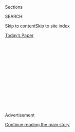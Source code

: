 <div id="app">

<div>

<div>

<div>

<div class="NYTAppHideMasthead css-1q2w90k e1suatyy0">

<div class="section css-ui9rw0 e1suatyy2">

<div class="css-eph4ug er09x8g0">

<div class="css-6n7j50">

</div>

<span class="css-1dv1kvn">Sections</span>

<div class="css-10488qs">

<span class="css-1dv1kvn">SEARCH</span>

</div>

[Skip to content](#site-content)[Skip to site
index](#site-index)

</div>

<div class="css-10698na e1huz5gh0">

</div>

</div>

<div id="masthead-bar-one" class="section hasLinks css-15hmgas e1csuq9d3">

<div class="css-uqyvli e1csuq9d0">

</div>

<div class="css-1uqjmks e1csuq9d1">

</div>

<div class="css-9e9ivx">

[](https://myaccount.nytimes3xbfgragh.onion/auth/login?response_type=cookie&client_id=vi)

</div>

<div class="css-1bvtpon e1csuq9d2">

[Today’s
Paper](https://www.nytimes3xbfgragh.onion/section/todayspaper)

</div>

</div>

</div>

</div>

<div data-aria-hidden="false">

<div id="site-content" data-role="main">

<div>

<div class="css-1aor85t" style="opacity:0.000000001;z-index:-1;visibility:hidden">

<div class="css-1hqnpie">

<div class="css-epjblv">

<span class="css-17xtcya">[Opinion](/section/opinion)</span><span class="css-x15j1o">|</span><span class="css-fwqvlz">The
Virus vs.
Journalism</span>

</div>

<div class="css-k008qs">

<div class="css-1iwv8en">

<span class="css-18z7m18"></span>

<div>

</div>

</div>

<span class="css-1n6z4y">https://nyti.ms/35jt9xj</span>

<div class="css-1705lsu">

<div class="css-4xjgmj">

<div class="css-4skfbu" data-role="toolbar" data-aria-label="Social Media Share buttons, Save button, and Comments Panel with current comment count" data-testid="share-tools">

  - 
  - 
  - 
  - 
    
    <div class="css-6n7j50">
    
    </div>

  - 

</div>

</div>

</div>

</div>

</div>

</div>

<div id="NYT_TOP_BANNER_REGION" class="css-13pd83m">

</div>

<div id="top-wrapper" class="css-1sy8kpn">

<div id="top-slug" class="css-l9onyx">

Advertisement

</div>

[Continue reading the main
story](#after-top)

<div class="ad top-wrapper" style="text-align:center;height:100%;display:block;min-height:250px">

<div id="top" class="place-ad" data-position="top" data-size-key="top">

</div>

</div>

<div id="after-top">

</div>

</div>

<div>

<div class="css-v5btjw etb61u70">

<div class="css-v05ibm etb61u71">

[Opinion](/section/opinion)

</div>

</div>

<div id="sponsor-wrapper" class="css-1hyfx7x">

<div id="sponsor-slug" class="css-19vbshk">

Supported by

</div>

[Continue reading the main
story](#after-sponsor)

<div id="sponsor" class="ad sponsor-wrapper" style="text-align:center;height:100%;display:block">

</div>

<div id="after-sponsor">

</div>

</div>

<div class="css-186x18t">

</div>

<div class="css-1vkm6nb ehdk2mb0">

# The Virus vs. Journalism

</div>

The disappearance of local information.

<div class="css-18e8msd">

<div class="css-vp77d3 epjyd6m0">

<div class="css-1p10dcb ey68jwv0" data-aria-hidden="true">

[![David
Leonhardt](https://static01.graylady3jvrrxbe.onion/images/2018/04/02/opinion/david-leonhardt/david-leonhardt-thumbLarge.png
"David Leonhardt")](https://www.nytimes3xbfgragh.onion/by/david-leonhardt)

</div>

<div class="css-1baulvz">

By [<span class="css-1baulvz last-byline" itemprop="name">David
Leonhardt</span>](https://www.nytimes3xbfgragh.onion/by/david-leonhardt)

<div class="css-8atqhb">

Opinion Columnist

</div>

</div>

</div>

  - April 30,
    2020

  - 
    
    <div class="css-4xjgmj">
    
    <div class="css-d8bdto" data-role="toolbar" data-aria-label="Social Media Share buttons, Save button, and Comments Panel with current comment count" data-testid="share-tools">
    
      - 
      - 
      - 
      - 
        
        <div class="css-6n7j50">
        
        </div>
    
      - 
    
    </div>
    
    </div>

</div>

<div class="css-79elbk" data-testid="photoviewer-wrapper">

<div class="css-z3e15g" data-testid="photoviewer-wrapper-hidden">

</div>

<div class="css-1a48zt4 ehw59r15" data-testid="photoviewer-children">

![<span class="css-16f3y1r e13ogyst0" data-aria-hidden="true">A
newspaper machine is seen in New Orleans last
month.</span><span class="css-cnj6d5 e1z0qqy90" itemprop="copyrightHolder"><span class="css-1ly73wi e1tej78p0">Credit...</span><span><span>Chris
Graythen/Getty
Images</span></span></span>](https://static01.graylady3jvrrxbe.onion/images/2020/04/30/opinion/30leonhardt-newsletter-onsite/merlin_171051516_4128bec9-ec44-4d45-be6c-d2faf33c25c0-articleLarge.jpg?quality=75&auto=webp&disable=upscale)

</div>

</div>

</div>

<div class="section meteredContent css-1r7ky0e" name="articleBody" itemprop="articleBody">

<div class="css-1fanzo5 StoryBodyCompanionColumn">

<div class="css-53u6y8">

*This article is part of David Leonhardt’s newsletter. You can* [*sign
up
here*](https://www.nytimes3xbfgragh.onion/newsletters/opiniontoday?action=click&module=Intentional&pgtype=Article)
*to receive it each weekday.*

Local journalism was in deep trouble before the coronavirus.

The internet has taken away the main source of revenue for newspapers —
print advertisements — leading to a rapid shrinking of the industry.
Nationwide, the number of people employed in newsrooms [fell about 25
percent](https://www.pewresearch.org/fact-tank/2020/04/20/u-s-newsroom-employment-has-dropped-by-a-quarter-since-2008/)
between 2008 and 2019, and it’s probably down more than 50 percent from
its peak.

If local papers were being replaced by digital publications covering
local news, this trend wouldn’t be a problem. But that’s not happening.
Instead, many Americans lack basic information about their communities —
like what their mayor, school board, local employers and more are doing.

The disappearance of this information has big effects. [Academic
research has
found](https://medium.com/office-of-citizen/how-we-know-journalism-is-good-for-democracy-9125e5c995fb)
that voter turnout and civic engagement tend to decline when newspapers
shrink or close. Fewer people run for office. Political corruption and
polarization rise.

</div>

</div>

<div class="css-1fanzo5 StoryBodyCompanionColumn">

<div class="css-53u6y8">

“Local newspapers are basically little machines that spit out healthier
democracies,” [Joshua
Benton](https://www.niemanlab.org/2019/04/when-local-newspapers-shrink-fewer-people-bother-to-run-for-mayor/),
director of the Nieman Journalism Lab, has written.

Now the virus is taking this crisis to a new level.

The rapid shrinking of the economy — at the fastest pace [since the
Great
Depression](https://www.nytimes3xbfgragh.onion/2020/04/14/us/politics/coronavirus-economy-recession-depression.html)
— has led to a further decline in advertising. Some newspapers that were
on the brink may not survive. And many more journalists [have been laid
off](https://www.nytimes3xbfgragh.onion/2020/04/10/business/media/news-media-coronavirus-jobs.html).
As The Washington Post’s [Margaret
Sullivan](https://www.washingtonpost.com/lifestyle/media/local-journalism-needs-a-coronavirus-stimulus-plan-too/2020/03/25/08358062-6ec6-11ea-b148-e4ce3fbd85b5_story.html)
has noted, “it’s happening around the world,” with newspapers in
Australia and Britain announcing that “they were going out of business
or suspending print publication.”

What’s the solution? In the short term, Sullivan and some media
observers have called for government stimulus money to be directed at
local news outlets, as is happening for many other industries.

Writing in The Atlantic, [Steven Waldman and Charles
Sennott](https://www.theatlantic.com/ideas/archive/2020/03/coronavirus-killing-local-news/608695/)
of Report for America offer an intriguing idea:

> The federal government can do something quite concrete right now: As
> part of its stimulus plans, it should funnel $500 million in spending
> for public-health ads through local media. The government already
> spends about $1 billion on public-service ads that promote initiatives
> such as military recruitment and census participation. The stimulus
> should add another $1 billion to support the communication of accurate
> health-related information. Some of those ads should go to
> social-media platforms and national news networks, but half should go
> to local news organizations. This is not a bailout; the government
> will be buying an effective way of getting health messages to the
> public, and could even customize the notices to specific audiences.

Long term, however, stimulus isn’t the answer. Local journalism needs a
new business model. (National journalism, by the way, [is doing
OK](https://www.niemanlab.org/2020/02/the-wall-street-journal-joins-the-new-york-times-in-the-2-million-digital-subscriber-club/),
thanks in part to the growth of subscription-based journalism, at The
New York Times and elsewhere.)

My hope is that somebody will eventually find a way to make money
providing useful local information. Until then, the answer will almost
certainly need to involve philanthropy, much as philanthropy has long
supported public radio.

</div>

</div>

<div class="css-1fanzo5 StoryBodyCompanionColumn">

<div class="css-53u6y8">

You’ve heard me [say this
before](https://www.nytimes3xbfgragh.onion/2018/11/21/opinion/local-journalism-news-media.html),
and it’s never been more true: If you have a local source of news that
you trust, I hope you can find a way to support it financially.

That source may still be a traditional local newspaper, which sells
subscriptions. But I know many people now live in communities where
companies like Alden Global Capital have taken over newspapers and are
bleeding them for some final profits. (See [Vanity Fair’s Joe
Pompeo](https://www.vanityfair.com/news/2020/02/hedge-fund-vampire-alden-global-capital-that-bleeds-newspapers-dry-has-chicago-tribune-by-the-throat)
for more on this.)

In that case, see if your community now has a nonprofit start-up as
well, [in the mold of the Texas
Tribune](https://www.nytimes3xbfgragh.onion/2019/12/10/opinion/local-news.html).

And if you have no good local options, you may even want to think about
starting a movement to change that.

**For more
    …**

  - [Poynter](https://www.poynter.org/business-work/2020/here-are-the-newsroom-layoffs-furloughs-and-closures-caused-by-the-coronavirus/)
    has a running list of the newsroom layoffs, furloughs and closures
    caused by the coronavirus.

  - [Matt
    Laslo](https://www.nbcnews.com/think/opinion/coronavirus-revealing-why-local-news-so-important-it-s-also-ncna1186261),
    NBC News Think:

> The ability for people to get timely, unbiased information on local
> conditions in their communities is more important than ever. Doing so,
> however, is increasingly more difficult than ever before — and could
> get even worse. Many newsrooms were already facing hard times before
> the coronavirus pandemic shuttered much of America’s economy. … And in
> the absence of local news organizations, we could all face an
> unprecedented attack from a second invisible enemy: Fake news parading
> as fact, with nothing and nobody to counter its spread.

  - Politico’s [Jack
    Shafer](https://www.politico.com/news/magazine/2020/04/20/dont-waste-stimulus-money-on-newspapers-197015)
    argues against stimulus for newspapers:

> It might make sense for the government to assist otherwise healthy
> companies — such as the airlines — that need a couple of months of
> breathing space from the viral shock to recover and are in a
> theoretical position to repay government loans sometime soon. But it’s
> quite another thing to fling a life buoy to a drowning swimmer who
> doesn’t have the strength to hold on. Newspapers are such a drowning
> industry. Readers have abandoned them in the tens of millions.
> Advertisers have largely abandoned them. For the most part, the virus
> isn’t causing them to sink. They’re already sunk.
> 
> In the triage of rescuing flailing firms, some sectors must be left
> dead unless we want to make permanent welfare cases out of them — and
> that’s a much different argument than a bailout. It would also be a
> grievous error to bail out papers controlled by the Alden Global
> Capital hedge fund — and other firms like them — that have made a
> practice of squeezing high profits while simultaneously cutting staff
> and escalating subscription prices.

*If you are not a subscriber to this newsletter, you can* [*subscribe
here*](https://www.nytimes3xbfgragh.onion/newsletters/david-leonhardt)*.
You can also join me on* [*Twitter
(@DLeonhardt)*](https://twitter.com/DLeonhardt) *and*
[*Facebook*](https://www.facebookcorewwwi.onion/DavidRLeonhardt/)*.*

*Follow The New York Times Opinion section on*
[*Facebook*](https://www.facebookcorewwwi.onion/nytopinion)*,* [*Twitter
(@NYTopinion)*](http://twitter.com/NYTOpinion) *and*
[*Instagram*](https://www.instagram.com/nytopinion/)*.*

</div>

</div>

</div>

<div>

</div>

<div>

</div>

<div>

</div>

<div>

<div id="bottom-wrapper" class="css-1ede5it">

<div id="bottom-slug" class="css-l9onyx">

Advertisement

</div>

[Continue reading the main
story](#after-bottom)

<div id="bottom" class="ad bottom-wrapper" style="text-align:center;height:100%;display:block;min-height:90px">

</div>

<div id="after-bottom">

</div>

</div>

</div>

</div>

</div>

## Site Index

<div>

</div>

## Site Information Navigation

  - [© <span>2020</span> <span>The New York Times
    Company</span>](https://help.nytimes3xbfgragh.onion/hc/en-us/articles/115014792127-Copyright-notice)

<!-- end list -->

  - [NYTCo](https://www.nytco.com/)
  - [Contact
    Us](https://help.nytimes3xbfgragh.onion/hc/en-us/articles/115015385887-Contact-Us)
  - [Work with us](https://www.nytco.com/careers/)
  - [Advertise](https://nytmediakit.com/)
  - [T Brand Studio](http://www.tbrandstudio.com/)
  - [Your Ad
    Choices](https://www.nytimes3xbfgragh.onion/privacy/cookie-policy#how-do-i-manage-trackers)
  - [Privacy](https://www.nytimes3xbfgragh.onion/privacy)
  - [Terms of
    Service](https://help.nytimes3xbfgragh.onion/hc/en-us/articles/115014893428-Terms-of-service)
  - [Terms of
    Sale](https://help.nytimes3xbfgragh.onion/hc/en-us/articles/115014893968-Terms-of-sale)
  - [Site
    Map](https://spiderbites.nytimes3xbfgragh.onion)
  - [Help](https://help.nytimes3xbfgragh.onion/hc/en-us)
  - [Subscriptions](https://www.nytimes3xbfgragh.onion/subscription?campaignId=37WXW)

</div>

</div>

</div>

</div>
